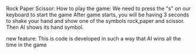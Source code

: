 Rock Paper Scissor:
How to play the game: We need to press the "s" on our keyboard to start the game 
After game starts, you will be having 3 seconds to shake your hand and show one of the symbols rock,paper and scissor.
Then AI shows its hand symbol.

new feature:
This is code is developed in such a way that AI wins all the time in the game